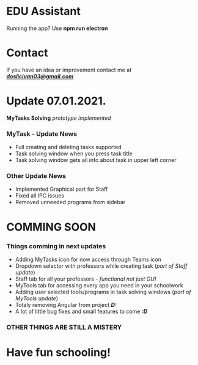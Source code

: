 # EDU Assistant

Running the app? Use **npm run electron**

# Contact

If you have an idea or improvement contact me at ***doslicivan03@gmail.com***

# Update 07.01.2021.

**MyTasks Solving** *prototype implemented*

### MyTask - Update News

- Full creating and deleting tasks supported
- Task solving window when you press task title
- Task solving window gets all info about task in upper left corner

### Other Update News

- Implemented Graphical part for Staff
- Fixed all IPC issues
- Removed unneeded programs from sidebar

# COMMING SOON

### Things comming in next updates

- Adding MyTasks icon for now access through Teams icon
- Dropdown selector with professors while creating task (*part of Staff update*)
- Staff tab for all your professors - *functional not just GUI*
- MyTools tab for accessing every app you need in your schoolwork
- Adding user selected tools/programs in task solving windows (*part of MyTools update*)
- Totaly removing Angular from project ***D:***
- A lot of little bug fixes and small features to come ***:D***

### OTHER THINGS ARE STILL A MISTERY

# Have fun schooling!
